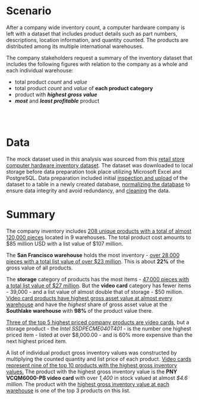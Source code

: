 # Scenario
After a company wide inventory count, a computer hardware company is left with a dataset that includes product details such as part numbers, descriptions, location information, and quantity counted.  The products are distributed among its multiple international warehouses.

The company stakeholders request a summary of the inventory dataset that includes the following figures with relation to the company as a whole and each individual warehouse:

* total product *count* and *value*
* total product *count* and *value* of **each product category**
* product with **_highest gross value_**
* **_most_** and **_least profitable_**  product

<br><br>


# Data 
The mock dataset used in this analysis was sourced from this [retail store computer hardware inventory dataset](https://www.kaggle.com/datasets/ivanchvez/hardwarestore?select=hardwareStore.csv). The dataset was downloaded to local storage before data preparation took place utilizing Microsoft Excel and PostgreSQL. Data preparation included initial [inspection and upload](/hardware_store/data_prep.md#preparation) of the dataset to a table in a newly created database, [normalizing the database](/hardware_store/data_prep.md#normalization) to ensure data integrity and avoid redundancy, and [cleaning](/hardware_store/data_prep.md#cleaning) the data.

<!-- perform analysis using sql -->
# Summary
The company inventory includes [208 unique products with a total of almost 120,000 pieces](/hardware_store/analysis.md#%E2%84%B9%EF%B8%8F-company-wide) located in 9 warehouses. The total product cost amounts to $85 million USD with a list value of $107 million. 

The **San Francisco warehouse** holds the most inventory - [over 28,000 pieces with a total list value of over $23 million](/hardware_store/analysis.md#%E2%84%B9%EF%B8%8F-at-each-warehouse). This is about **22%** of the gross value of all products.

The **storage** category of products has the most items - [47,000 pieces with a total list value of $27 million](/hardware_store/analysis.md#%E2%84%B9%EF%B8%8F-company-wide-1). But the **video card** category has fewer items - 39,000 - and a list value of almost double that of storage - $50 million. [Video card products have highest gross asset value at almost every warehouse](/hardware_store/analysis.md#%E2%84%B9%EF%B8%8F-at-each-warehouse-1) and have the _highest_ share of gross asset value at the **Southlake warehouse** with **98%** of the product value there.

[Three of the top 5 highest priced company products are video cards](), but a storage product - the _Intel SSDPECME040T401_ - is the number one highest priced item - listed at over $8,000.00 - and is 60% more expensive than the next highest priced item.

A list of individual product gross inventory values was constructed by multiplying the counted quantity and list price of each product. [Video cards represent nine of the top 10 products with the highest gross inventory values.](/hardware_store/analysis.md#%E2%84%B9%EF%B8%8F-company-wide-top-10) The product with the highest gross inventory value is the **PNY VCQM6000-PB video card** with over _1,400_ in stock valued at almost _$4.6 million._ The product with the [highest gross inventory value at each warehouse](/hardware_store/analysis.md#%E2%84%B9%EF%B8%8F-at-each-warehouse-2) is one of the top 3 products on this list.






